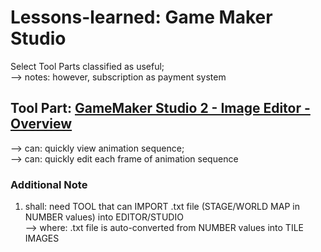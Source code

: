 # Lessons-learned: Game Maker Studio

Select Tool Parts classified as useful;<br/>
--> notes: however, subscription as payment system

## Tool Part: [GameMaker Studio 2 - Image Editor - Overview](https://www.youtube.com/watch?v=9SVAsPCTFa0)
--> can: quickly view animation sequence;<br/>
--> can: quickly edit each frame of animation sequence

### Additional Note

1) shall: need TOOL that can IMPORT .txt file (STAGE/WORLD MAP in NUMBER values) into EDITOR/STUDIO<br/>
--> where: .txt file is auto-converted from NUMBER values into TILE IMAGES
